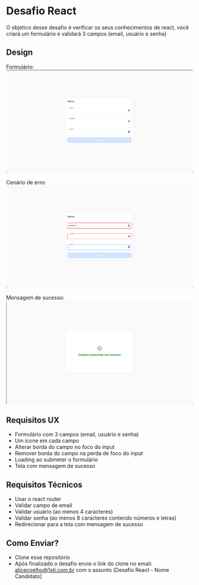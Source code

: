 # Desafio React

O objetico desse desafio é verificar os seus conhecimentos de react, você criará um formulário e validará 3 campos (email, usuário e senha)

## Design

Formulário:
![formulário](https://github.com/1STi/signup-challenge/blob/main/UX/form.png?raw=true)

Cenário de erro:
![formulário com erro](https://github.com/1STi/signup-challenge/blob/main/UX/form-error.png?raw=true)

Mensagem de sucesso:
![mensagem de sucesso do formulário](https://github.com/1STi/signup-challenge/blob/main/UX/form-success.png?raw=true)


## Requisitos UX

* Formulário com 3 campos (email, usuário e senha)
* Um ícone em cada campo
* Alterar borda do campo no foco do input
* Remover borda do campo na perda de foco do input
* Loading ao submeter o formulário
* Tela com mensagem de sucesso

## Requisitos Técnicos

* Usar o react router
* Validar campo de email
* Validar usuário (ao menos 4 caracteres)
* Validar senha (ao menos 8 caracteres contendo números e letras)
* Redirecionar para a tela com mensagem de sucesso

## Como Enviar?

* Clone esse repositório
* Após finalizado o desafio envie o link do clone no email: [alicecoelho@1sti.com.br](mailto:alicecoelho@1sti.com.br) com o assunto [Desafio React - Nome Candidato]